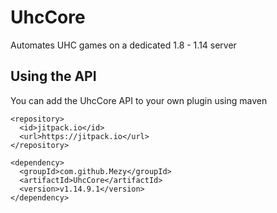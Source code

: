 # UhcCore
Automates UHC games on a dedicated 1.8 - 1.14 server

## Using the API
You can add the UhcCore API to your own plugin using maven
```
<repository>
  <id>jitpack.io</id>
  <url>https://jitpack.io</url>
</repository>
```
```
<dependency>
  <groupId>com.github.Mezy</groupId>
  <artifactId>UhcCore</artifactId>
  <version>v1.14.9.1</version>
</dependency>
```
